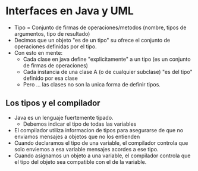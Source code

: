 # Interfaces en Java y UML
- Tipo = Conjunto de firmas de operaciones/metodos (nombre, tipos de argumentos, tipo de resultado)
- Decimos que un objeto "es de un tipo" su ofrece el conjunto de operaciones definidas por el tipo.
- Con esto en mente:
  - Cada clase en java define "explicitamente" a un tipo (es un conjunto de firmas de operaciones)
  - Cada instancia de una clase A (o de cualquier subclase) "es del tipo" definido por esa clase
  - Pero ...  las clases no son la unica forma de definir tipos.

## Los tipos y el compilador

- Java es un lenguaje fuertemente tipado.
  - Debemos indicar el tipo de todas las variables
- El compilador utiliza informacion de tipos para asegurarse de que no enviamos mensajes a objetos que no los entienden
- Cuando declaramos el tipo de una variable, el compilador controla que solo enviemos a esa variable mensajes acordes a ese tipo.
- Cuando asignamos un objeto a una variable, el compilador controla que el tipo del objeto sea compatible con el de la variable.

